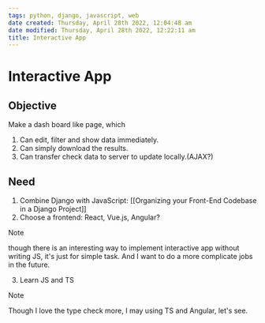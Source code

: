 ```yaml
---
tags: python, django, javascript, web 
date created: Thursday, April 28th 2022, 12:04:48 am
date modified: Thursday, April 28th 2022, 12:22:11 am
title: Interactive App
---
```

# Interactive App

## Objective
Make a dash board like page, which
1. Can edit, filter and show data immediately.
2. Can simply download the results.
3. Can transfer check data to server to update locally.(AJAX?)

## Need
1. Combine Django with JavaScript: [[Organizing your Front-End Codebase in a Django Project]]
2. Choose a frontend: React, Vue.js, Angular?
 > [!Note]
>  though there is an interesting way to implement interactive app without writing JS, it's just for simple task. And I want to do a more complicate jobs in the future.
3. Learn JS and TS
> [!Note]
> Though I love the type check more, I may using TS and Angular, let's see.

